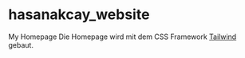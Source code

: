# hasanakcay_website
My Homepage
Die Homepage wird mit dem CSS Framework [Tailwind](https://tailwindcss.com/docs/installation/play-cdn) gebaut.